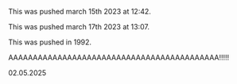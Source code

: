 This was pushed march 15th 2023 at 12:42.

This was pushed march 17th 2023 at 13:07.

This was pushed in 1992.

AAAAAAAAAAAAAAAAAAAAAAAAAAAAAAAAAAAAAAAAAAA!!!!!

02.05.2025